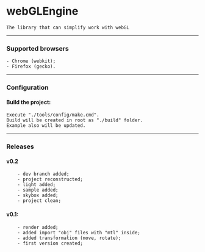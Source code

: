 # webGLEngine
	The library that can simplify work with webGL
----------------------
### Supported browsers
	- Chrome (webkit);
	- Firefox (gecko).
-----------------
### Configuration
#### Build the project:
	Execute "./tools/config/make.cmd".
	Build will be created in root as "./build" folder.
	Example also will be updated.
------------
### Releases
#### v0.2
		- dev branch added;
		- project reconstructed;
		- light added;
		- sample added;
		- skybox added;
		- project clean;
		
#### v0.1:
		- render added;
		- added import "obj" files with "mtl" inside;
		- added transformation (move, rotate);
		- first version created;
		